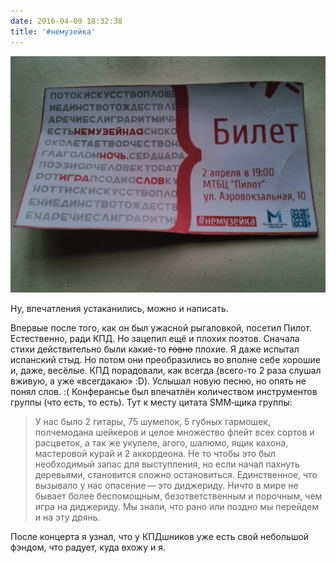 ```yaml
---
date: 2016-04-09 18:32:38
title: '#немузейка'
---
```


![Билет на немузейку](nemuzejka-02042016.jpg)

Ну, впечатления устаканились, можно и написать.

Впервые после того, как он был ужасной рыгаловкой, посетил Пилот. Естественно, ради КПД. Но зацепил
ещё и плохих поэтов. Сначала стихи действительно были какие-то ~~говно~~ плохие. Я даже испытал
испанский стыд. Но потом они преобразились во вполне себе хорошие и, даже, весёлые. КПД порадовали,
как всегда (всего-то 2 раза слушал вживую, а уже «всегдакаю» :D). Услышал новую песню, но опять не
понял слов. :( Конферансье был впечатлён количеством инструментов группы (что есть, то есть). Тут к
месту цитата SMM‐щика группы:

> У нас было 2 гитары, 75 шумелок, 5 губных гармошек, полчемодана шейкеров и целое множество флейт
> всех сортов и расцветок, а так же укулеле, агого, шалюмо, ящик кахона, мастеровой курай и 2
> аккордеона. Не то чтобы это был необходимый запас для выступления, но если начал пахнуть
> деревьями, становится сложно остановиться. Единственное, что вызывало у нас опасение — это
> диджериду. Ничто в мире не бывает более беспомощным, безответственным и порочным, чем игра на
> диджериду. Мы знали, что рано или поздно мы перейдем и на эту дрянь.

После концерта я узнал, что у КПДшников уже есть свой небольшой фэндом, что радует, куда вхожу и я.
